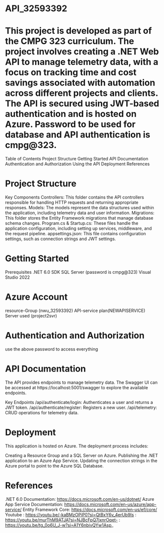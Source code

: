 # API_32593392 

# This project is developed as part of the CMPG 323 curriculum. The project involves creating a .NET Web API to manage telemetry data, with a focus on tracking time and cost savings associated with automation across different projects and clients. The API is secured using JWT-based authentication and is hosted on Azure. Password to be used for database and API authentication is cmpg@323.

Table of Contents
Project Structure
Getting Started
API Documentation
Authentication and Authorization
Using the API
Deployment
References

# Project Structure
Key Components
Controllers: This folder contains the API controllers responsible for handling HTTP requests and returning appropriate responses.
Models: The models represent the data structures used within the application, including telemetry data and user information.
Migrations: This folder stores the Entity Framework migrations that manage database schema changes.
Program.cs & Startup.cs: These files handle the application configuration, including setting up services, middleware, and the request pipeline.
appsettings.json: This file contains configuration settings, such as connection strings and JWT settings.

# Getting Started
Prerequisites
.NET 6.0 SDK
SQL Server (password is cmpg@323)
Visual Studio 2022

# Azure Account 
  resource-Group (nwu_32593392)
  API-service plan(NEWAPISERVICE)
  Server used (project2svr)
  
# Authentication and Authorization
 use the above password to access everything

# API Documentation
The API provides endpoints to manage telemetry data. The Swagger UI can be accessed at https://localhost:5001/swagger to explore the available endpoints.

Key Endpoints
/api/authenticate/login: Authenticates a user and returns a JWT token.
/api/authenticate/register: Registers a new user.
/api/telemetry: CRUD operations for telemetry data.

# Deployment
This application is hosted on Azure. The deployment process includes:

Creating a Resource Group and a SQL Server on Azure.
Publishing the .NET application to an Azure App Service.
Updating the connection strings in the Azure portal to point to the Azure SQL Database.

# References
.NET 6.0 Documentation: https://docs.microsoft.com/en-us/dotnet/
Azure App Service Documentation: https://docs.microsoft.com/en-us/azure/app-service/
Entity Framework Core: https://docs.microsoft.com/en-us/ef/core/
Youtube : https://youtu.be/-kaBMzOPiP0?si=QtBxY6v_4erUb9Is
        : https://youtu.be/murThM9ATJA?si=NJBcFpQ7jxnrOqet-
        : https://youtu.be/tg_0o6U_J-w?si=A1Y6nbivQYw1Asp_
